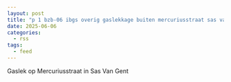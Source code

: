 ```yaml
---
layout: post
title: "p 1 bzb-06 ibgs overig gaslekkage buiten mercuriusstraat sas van gent 196695 196660 196634"
date: 2025-06-06
categories: 
  - rss
tags: 
  - feed
---
```


Gaslek op Mercuriusstraat in Sas Van Gent
